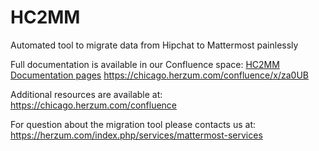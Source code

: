 # HC2MM
Automated tool to migrate data from Hipchat to Mattermost painlessly 

Full documentation is available in our Confluence space:
[HC2MM Documentation pages](https://chicago.herzum.com/confluence/x/za0UB) https://chicago.herzum.com/confluence/x/za0UB

Additional resources are available at: https://chicago.herzum.com/confluence


For question about the migration tool please contacts us at: https://herzum.com/index.php/services/mattermost-services